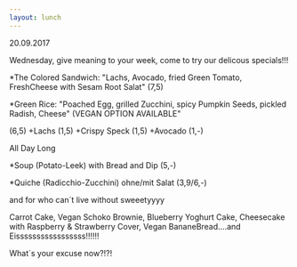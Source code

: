```yaml
---
layout: lunch
---
```



20.09.2017

Wednesday, give meaning to your week, come to try our delicous specials!!!

\*The Colored Sandwich: "Lachs, Avocado, fried Green Tomato, FreshCheese with Sesam Root Salat" (7,5)

\*Green Rice: "Poached Egg, grilled Zucchini, spicy Pumpkin Seeds, pickled Radish, Cheese" (VEGAN OPTION AVAILABLE"

(6,5) +Lachs (1,5) +Crispy Speck (1,5) +Avocado (1,-)

All Day Long

\*Soup (Potato-Leek) with Bread and Dip (5,-)

\*Quiche (Radicchio-Zucchini) ohne/mit Salat (3,9/6,-)

and for who can&acute;t live without sweeetyyyy

Carrot Cake, Vegan Schoko Brownie, Blueberry Yoghurt Cake, Cheesecake with Raspberry & Strawberry Cover, Vegan BananeBread....and Eisssssssssssssssss!!!!!!

What&acute;s your excuse now?!?!